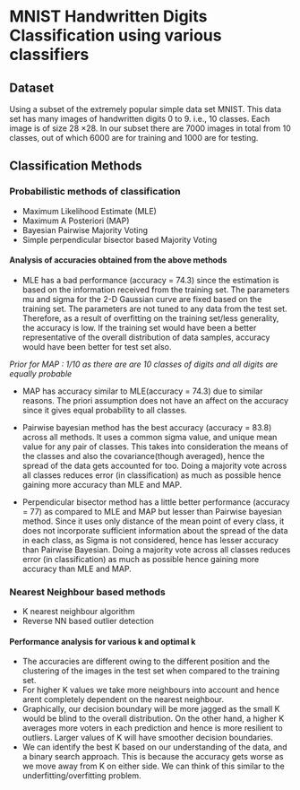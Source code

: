 # MNIST Handwritten Digits Classification using various classifiers

## Dataset
Using a subset of the extremely popular simple data set MNIST. This data set has many images of handwritten digits 0 to 9. i.e., 10
classes. Each image is of size 28 ×28. In our subset there are 7000 images in total from 10 classes, out of which 6000
are for training and 1000 are for testing.

## Classification Methods

### Probabilistic methods of classification
- Maximum Likelihood Estimate (MLE) 
- Maximum A Posteriori (MAP)
- Bayesian Pairwise Majority Voting
- Simple perpendicular bisector based Majority Voting

#### Analysis of accuracies obtained from the above methods
* MLE has a bad performance (accuracy = 74.3) since the estimation is based on the information received from the training set. The parameters mu and sigma for the 2-D Gaussian curve are fixed based on the training set. The parameters are not tuned to any data from the test set. Therefore, as a result of overfitting on the training set/less generality, the accuracy is low. If the training set would have been a better representative of the overall distribution of data samples, accuracy would have been better for test set also.

_Prior for MAP : 1/10 as there are are 10 classes of digits and all digits are equally probable_

* MAP has accuracy similar to MLE(accuracy = 74.3) due to similar reasons. The priori assumption does not have an affect on the accuracy since it gives equal probability to all classes.


* Pairwise bayesian method has the best accuracy (accuracy = 83.8) across all methods. It uses a common sigma value, and unique mean value for any pair of classes. This takes into consideration the means of the classes and also the covariance(though averaged), hence the spread of the data gets accounted for too. Doing a majority vote across all classes reduces error (in classification) as much as possible hence gaining more accuracy than MLE and MAP.


* Perpendicular bisector method has a little better performance (accuracy = 77) as compared to MLE and MAP but lesser than Pairwise bayesian method. Since it uses only distance of the mean point of every class, it does not incorporate sufficient information about the spread of the data in each class, as Sigma is not considered, hence has lesser accuracy than Pairwise Bayesian. Doing a majority vote across all classes reduces error (in classification) as much as possible hence gaining more accuracy than MLE and MAP.

### Nearest Neighbour based methods
- K nearest neighbour algorithm
- Reverse NN based outlier detection

#### Performance analysis for various k and optimal k
* The accuracies are different owing to the different position and the clustering of the images in the test set when compared to the training set. 
* For higher K values we take more neighbours into account and hence arent completely dependent on the nearest neighbour. 
* Graphically, our decision boundary will be more jagged as the small K would be blind to the overall distribution. On the other hand, a higher K averages more voters in each prediction and hence is more resilient to outliers. Larger values of K will have smoother decision boundaries.
* We can identify the best K based on our understanding of the data, and a binary search approach. This is because the accuracy gets worse as we move away from K on either side. We can think of this similar to the underfitting/overfitting problem.
